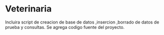 # Veterinaria
Incluira script de creacion de base de datos ,insercion ,borrado de datos de prueba y consultas.
Se agrega codigo fuente del proyecto.
